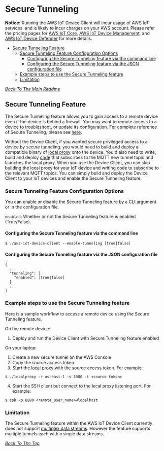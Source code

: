 # Secure Tunneling 
 **Notice:** Running the AWS IoT Device Client will incur usage of AWS IoT services, and is likely to incur charges on your AWS account. Please refer the pricing pages for [AWS IoT Core](https://aws.amazon.com/iot-core/pricing/), [AWS IoT Device Management](https://aws.amazon.com/iot-device-management/pricing/), and [AWS IoT Device Defender](https://aws.amazon.com/iot-device-defender/pricing/) for more details.

  * [Secure Tunneling Feature](#secure-tunneling-feature)
    + [Secure Tunneling Feature Configuration Options](#secure-tunneling-feature-configuration-options)
      - [Configuring the Secure Tunneling feature via the command line](#configuring-the-secure-tunneling-feature-via-the-command-line)
      - [Configuring the Secure Tunneling feature via the JSON configuration file](#configuring-the-secure-tunneling-feature-via-the-json-configuration-file)
    + [Example steps to use the Secure Tunneling feature](#example-steps-to-use-the-secure-tunneling-feature)
    + [Limitation](#limitation)

[*Back To The Main Readme*](../../README.md)

## Secure Tunneling Feature
The Secure Tunneling feature allows you to gain access to a remote device even if the device is behind a firewall. You may want to remote access to a device to troubleshoot, or update its configuration. For complete reference of Secure Tunneling, please see [here](https://docs.aws.amazon.com/iot/latest/developerguide/secure-tunneling.html).

Without the Device Client, if you wanted secure privileged access to a device by secure tunneling, you would need to build and deploy a compatible binary of [local proxy](https://docs.aws.amazon.com/iot/latest/developerguide/local-proxy.html) onto the device. You'd also need to write, build and deploy [code](https://docs.aws.amazon.com/iot/latest/developerguide/agent-snippet.html) that subscribes to the MQTT new tunnel topic and launches the local proxy. When you use the Device Client, you can skip building the local proxy for your IoT device and writing code to subscribe to the relevant MQTT topics. You can simply build and deploy the Device Client to your IoT devices and enable the Secure Tunneling feature.

### Secure Tunneling Feature Configuration Options

You can enable or disable the Secure Tunneling feature by a CLI argument or in the configuration file.

`enabled`: Whether or not the Secure Tunneling feature is enabled (True/False).

#### Configuring the Secure Tunneling feature via the command line
```
$ ./aws-iot-device-client --enable-tunneling [true|false]
```

#### Configuring the Secure Tunneling feature via the JSON configuration file
```
{
  ...
  "tunneling": {
    "enabled": [true|false]
  }
  ...
}
```

### Example steps to use the Secure Tunneling feature
Here is a sample workflow to access a remote device using the Secure Tunneling feature.

On the remote device:
1. Deploy and run the Device Client with Secure Tunneling feature enabled

On your laptop:
1. Create a new secure tunnel on the AWS Console
2. Copy the source access token
3. Start the [local proxy](https://github.com/aws-samples/aws-iot-securetunneling-localproxy/blob/master/README.md#options-set-via-command-line-arguments) with the source access token. For example:  
```
$ ./localproxy -r us-east-1 -s 8080 -t <source token>
```
4. Start the SSH client but connect to the local proxy listening port. For example:
```
$ ssh -p 8080 <remote_user_name>@localhost
```

### Limitation
The Secure Tunneling feature within the AWS IoT Device Client currently does not support [multiplex data streams](https://docs.aws.amazon.com/iot/latest/developerguide/multiplexing.html). However the feature supports multiple tunnels each with a single data streams.

[*Back To The Top*](#)